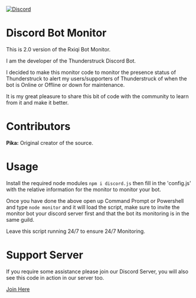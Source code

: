  [![Discord](https://discordapp.com/api/guilds/506005416510095371/embed.png)](https://discord.gg/zb5Jg89TVG)

# Discord Bot Monitor
This is 2.0 version of the Rxiqi Bot Monitor.

I am the developer of the Thunderstruck Discord Bot.

I decided to make this monitor code to monitor the presence status of Thunderstruck to alert my users/supporters of Thunderstruck of when the bot is Online or Offline or down for maintenance.

It is my great pleasure to share this bit of code with the community to learn from it and make it better.

# Contributors
<b>Pika:</b>
Original creator of the source.
<p>

# Usage
Install the required node modules
`npm i discord.js`
then fill in the 'config.js' with the relative information for the monitor to monitor your bot.

Once you have done the above open up Command Prompt or Powershell and type `node monitor` and it will load the script,
make sure to invite the monitor bot your discord server first and that the bot its monitoring is in the same guild.

Leave this script running 24/7 to ensure 24/7 Monitoring.

# Support Server
If you require some assistance please join our Discord Server, you will also see this code in action in our server too.
 
[Join Here](https://discord.gg/zb5Jg89TVG)
